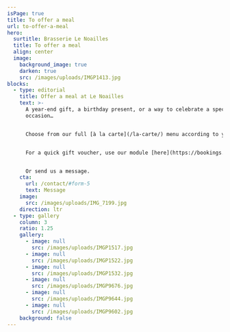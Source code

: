 ```yaml
---
isPage: true
title: To offer a meal
url: to-offer-a-meal
hero:
  surtitle: Brasserie Le Noailles
  title: To offer a meal
  align: center
  image:
    background_image: true
    darken: true
    src: /images/uploads/IMGP1413.jpg
blocks:
  - type: editorial
    title: Offer a meal at Le Noailles
    text: >-
      A year-end gift, a birthday present, or a way to celebrate a special
      occasion…


      Choose from our full [à la carte](/la-carte/) menu according to your budget.


      For a quick gift voucher, use our module [here](https://bookings.zenchef.com/shop?rid=376082)


      Or send us a message.
    cta:
      url: /contact/#form-5
      text: Message
    image:
      src: /images/uploads/IMG_7199.jpg
    direction: ltr
  - type: gallery
    column: 3
    ratio: 1.25
    gallery:
      - image: null
        src: /images/uploads/IMGP1517.jpg
      - image: null
        src: /images/uploads/IMGP1522.jpg
      - image: null
        src: /images/uploads/IMGP1532.jpg
      - image: null
        src: /images/uploads/IMGP9676.jpg
      - image: null
        src: /images/uploads/IMGP9644.jpg
      - image: null
        src: /images/uploads/IMGP9602.jpg
    background: false
---
```

